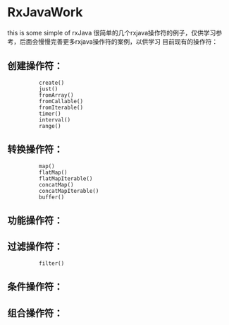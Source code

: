 RxJavaWork
======
this is some simple of rxJava
很简单的几个rxjava操作符的例子，仅供学习参考，后面会慢慢完善更多rxjava操作符的案例，以供学习
目前现有的操作符：

## 创建操作符：
              create()  
              just()          
              fromArray()
              fromCallable()                              
              fromIterable()
              timer()          
              interval()   
              range()            
## 转换操作符：
              map()
              flatMap()
              flatMapIterable()
              concatMap()
              concatMapIterable()          
              buffer()                    
## 功能操作符：  
## 过滤操作符：
              filter()  
## 条件操作符：  
## 组合操作符：

